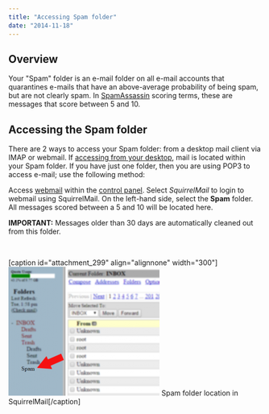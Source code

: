 ```yaml
---
title: "Accessing Spam folder"
date: "2014-11-18"
---
```


## Overview

Your "Spam" folder is an e-mail folder on all e-mail accounts that quarantines e-mails that have an above-average probability of being spam, but are not clearly spam. In [SpamAssassin](https://kb.apiscp.com/e-mail/improving-mail-filter-performance/ "Improving mail filter performance") scoring terms, these are messages that score between 5 and 10.

## Accessing the Spam folder

There are 2 ways to access your Spam folder: from a desktop mail client via IMAP or webmail. If [accessing from your desktop](https://kb.apiscp.com/e-mail/accessing-e-mail/ "Accessing e-mail"), mail is located within your Spam folder. If you have just one folder, then you are using POP3 to access e-mail; use the following method:

Access [webmail](https://kb.apiscp.com/e-mail/accessing-e-mail/ "Accessing e-mail") within the [control panel](https://kb.apiscp.com/control-panel/logging-into-the-control-panel/ "Logging into the control panel"). Select _SquirrelMail_ to login to webmail using SquirrelMail. On the left-hand side, select the **Spam** folder. All messages scored between a 5 and 10 will be located here.

**IMPORTANT:** Messages older than 30 days are automatically cleaned out from this folder.

 

\[caption id="attachment\_299" align="alignnone" width="300"\][![Spam folder location in SquirrelMail](images/spam-folder-location-sqmail-300x256.png)](https://kb.apiscp.com/wp-content/uploads/2014/11/spam-folder-location-sqmail.png) Spam folder location in SquirrelMail\[/caption\]

